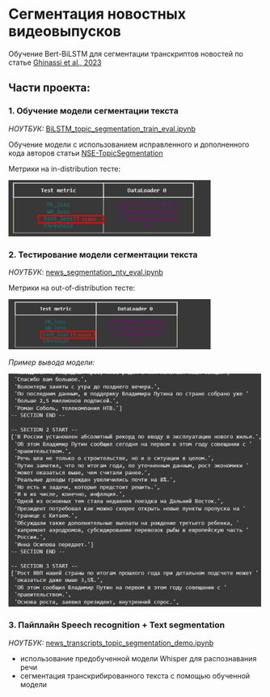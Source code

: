 # Сегментация новостных видеовыпусков
Обучение Bert-BiLSTM для сегментации транскриптов новостей по статье [Ghinassi et al., 2023](https://peerj.com/articles/cs-1593/)

## Части проекта:

### 1. Обучение модели сегментации текста 
*НОУТБУК:* [BiLSTM_topic_segmentation_train_eval.ipynb](https://githubtocolab.com/tony-pitchblack/news-segmentation/blob/main/BiLSTM_topic_segmentation_train_eval.ipynb)

Обучение модели с использованием исправленного и дополненного кода авторов статьи [NSE-TopicSegmentation](https://github.com/tony-pitchblack/NSE-TopicSegmentation)

Метрики на in-distribution тесте:

[<img src="https://github.com/tony-pitchblack/news-segmentation/blob/main/bert_bilstm_in_distribution_metrics.png" alt="In-distribution metrics" width="400"/>]()

### 2. Тестирование модели сегментации текста
*НОУТБУК*: [news_segmentation_ntv_eval.ipynb](https://githubtocolab.com/tony-pitchblack/news-segmentation/blob/main/BiLSTM_topic_segmentation_train_eval.ipynb)

Метрики на out-of-distribution тесте:

[<img src="https://github.com/tony-pitchblack/news-segmentation/blob/main/bert_bilstm_out_of_distribution_metrics.png" alt="In-distribution metrics" width="400"/>]()

*Пример вывода модели:*

[<img src="https://github.com/tony-pitchblack/news-segmentation/blob/main/bert_bilstm_example_output_ntv.png" alt="Out-of-distribution metrics" width="500"/>]()

### 3. Пайплайн Speech recognition + Text segmentation
*НОУТБУК:* [news_transcripts_topic_segmentation_demo.ipynb](https://colab.research.google.com/github/tony-pitchblack/news-segmentation/blob/main/news_transcripts_topic_segmentation_demo.ipynb)

* использование предобученной модели Whisper для распознавания речи
* сегментация транскрибированного текста с помощью обученной модели
